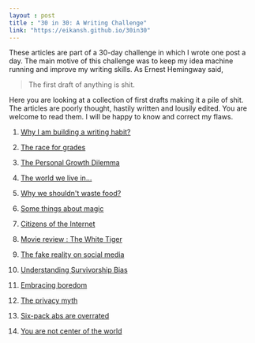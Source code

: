 ```yaml
---
layout : post
title : "30 in 30: A Writing Challenge"
link: "https://eikansh.github.io/30in30"
---
```

These articles are part of a 30-day challenge in which I wrote one post a day. The main motive of this challenge was to keep my idea machine running and improve my writing skills. As Ernest Hemingway said, 
>The first draft of anything is shit.

Here you are looking at a collection of first drafts making it a pile of shit. The articles are poorly thought, hastily written and lousily edited. You are welcome to read them. I will be happy to know and correct my flaws. 
1. <a href="{{page.link }}/why-i-am-building-writing-habit/">Why I am building a writing habit?</a>

2. <a href="{{page.link }}/race-for-grades/">The race for grades</a>

3. <a href="{{page.link }}/personal-growth-dilemma/">The Personal Growth Dilemma</a>

4. <a href="{{page.link }}/world-we-live-in/">The world we live in...</a>

5. <a href="{{page.link }}/why-we-shouldnt-waste-food/">Why we shouldn't waste food?</a>

6. <a href="{{page.link }}/some-things-about-magic/">Some things about magic</a>

7. <a href="{{page.link }}/citizens-of-internet/">Citizens of the Internet</a>

8. <a href="{{page.link }}/the-white-tiger/">Movie review : The White Tiger</a>

9. <a href="{{page.link }}/fake-reality-on-social-media/">The fake reality on social media</a>

10. <a href="{{page.link }}/survivorship-bias/">Understanding Survivorship Bias</a>

11. <a href="{{page.link }}/embracing-boredom/">Embracing boredom</a>

12. <a href="{{page.link }}/privacy-myth/">The privacy myth</a>

13. <a href="{{page.link }}/six-pack-are-overrated/">Six-pack abs are overrated</a>

14. <a href="{{page.link }}/center-of-world/">You are not center of the world</a>
